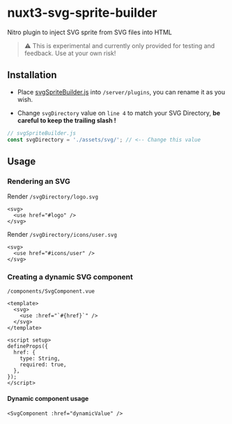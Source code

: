 # nuxt3-svg-sprite-builder
Nitro plugin to inject SVG sprite from SVG files into HTML

> ⚠️ This is experimental and currently only provided for testing and feedback. Use at your own risk!

## Installation

- Place [svgSpriteBuilder.js](https://github.com/njsen/nuxt3-svg-sprite-builder/blob/main/svgSpriteBuilder.js) into `/server/plugins`, you can rename it as you wish.

- Change `svgDirectory` value on `line 4` to match your SVG Directory, **__be careful to keep the trailing slash !__**
```js
// svgSpriteBuilder.js
const svgDirectory = './assets/svg/'; // <-- Change this value
```

## Usage

### Rendering an SVG

Render `/svgDirectory/logo.svg`
```vue
<svg>
  <use href="#logo" />
</svg>
```
Render `/svgDirectory/icons/user.svg`
```vue
<svg>
  <use href="#icons/user" />
</svg>
```

### Creating a dynamic SVG component

`/components/SvgComponent.vue`
```vue
<template>
  <svg>
    <use :href="`#{href}`" />
  </svg>
</template>

<script setup>
defineProps({
  href: {
    type: String,
    required: true,
  },
});
</script>
```
#### Dynamic component usage
```vue
<SvgComponent :href="dynamicValue" />
```
